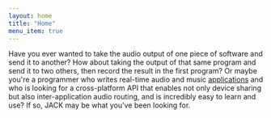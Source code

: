 ```yaml
---
layout: home
title: "Home"
menu_item: true
---
```

Have you ever wanted to take the audio output of one piece of software
and send it to another? How about taking the output of that same program
and send it to two others, then record the result in the first program?
Or maybe you're a programmer who writes real-time audio
and music [applications](/applications) and who is looking for a
cross-platform API that enables not only device sharing but also
inter-application audio routing, and is incredibly easy to learn and
use? If so, JACK may be what you've been looking for.
